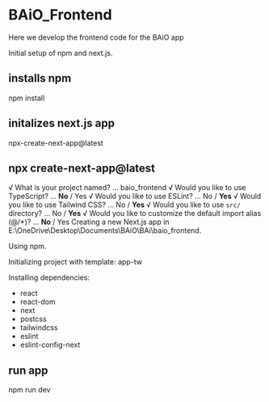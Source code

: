# BAiO_Frontend
Here we develop the frontend code for the BAiO app

Initial setup of npm and next.js. 

## installs npm
npm install

## initalizes next.js app
npx-create-next-app@latest

## npx create-next-app@latest
√ What is your project named? ... baio_frontend
√ Would you like to use TypeScript? ... **No** / Yes
√ Would you like to use ESLint? ... No / **Yes**
√ Would you like to use Tailwind CSS? ... No / **Yes**
√ Would you like to use `src/` directory? ... No / **Yes**
√ Would you like to customize the default import alias (@/*)? ... **No** / Yes
Creating a new Next.js app in E:\OneDrive\Desktop\Documents\BAiO\BAi\baio_frontend.

Using npm.

Initializing project with template: app-tw 


Installing dependencies:
- react
- react-dom
- next
- postcss
- tailwindcss
- eslint
- eslint-config-next

## run app
npm run dev